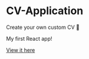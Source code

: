 # CV-Application

Create your own custom CV 📄

My first React app!

[View it here](https://cv-application-nontasbak.vercel.app/)

